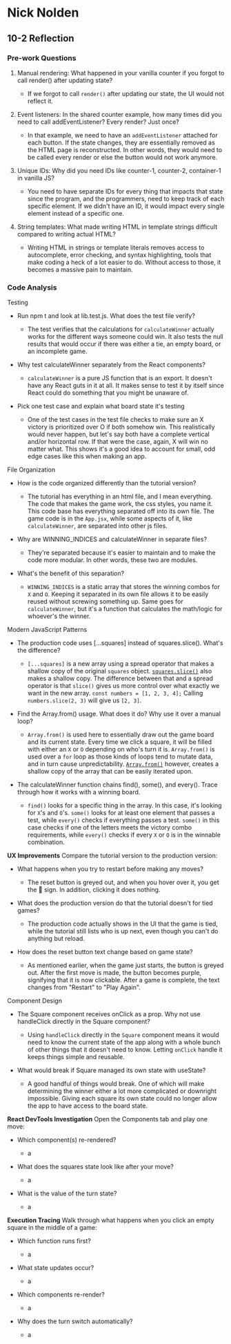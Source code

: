 # Nick Nolden

## 10-2 Reflection

### Pre-work Questions

1. Manual rendering: What happened in your vanilla counter if you forgot to call render() after updating state?

   - If we forgot to call `render()` after updating our state, the UI would not reflect it.

2. Event listeners: In the shared counter example, how many times did you need to call addEventListener? Every render? Just once?

   - In that example, we need to have an `addEventListener` attached for each button. If the state changes, they are essentially removed as the HTML page is reconstructed. In other words, they would need to be called every render or else the button would not work anymore.

3. Unique IDs: Why did you need IDs like counter-1, counter-2, container-1 in vanilla JS?

   - You need to have separate IDs for every thing that impacts that state since the program, and the programmers, need to keep track of each specific element. If we didn't have an ID, it would impact every single element instead of a specific one.

4. String templates: What made writing HTML in template strings difficult compared to writing actual HTML?

   - Writing HTML in strings or template literals removes access to autocomplete, error checking, and syntax highlighting, tools that make coding a heck of a lot easier to do. Without access to those, it becomes a massive pain to maintain.

### Code Analysis

Testing

- Run npm t and look at lib.test.js. What does the test file verify?

  - The test verifies that the calculations for `calculateWinner` actually works for the different ways someone could win. It also tests the null results that would occur if there was either a tie, an empty board, or an incomplete game.

- Why test calculateWinner separately from the React components?

  - `calculateWinner` is a pure JS function that is an export. It doesn't have any React guts in it at all. It makes sense to test it by itself since React could do something that you might be unaware of.

- Pick one test case and explain what board state it's testing

  - One of the test cases in the test file checks to make sure an X victory is prioritized over O if both somehow win. This realistically would never happen, but let's say both have a complete vertical and/or horizontal row. If that were the case, again, X will win no matter what. This shows it's a good idea to account for small, odd edge cases like this when making an app.

File Organization

- How is the code organized differently than the tutorial version?

  - The tutorial has everything in an html file, and I mean everything. The code that makes the game work, the css styles, you name it. This code base has everything separated off into its own file. The game code is in the `App.jsx`, while some aspects of it, like `calculateWinner`, are separated into other js files.

- Why are WINNING_INDICES and calculateWinner in separate files?

  - They're separated because it's easier to maintain and to make the code more modular. In other words, these two are modules.

- What's the benefit of this separation?

  - `WINNING_INDICES` is a static array that stores the winning combos for `X` and `O`. Keeping it separated in its own file allows it to be easily reused without screwing something up. Same goes for `calculateWinner`, but it's a function that calculates the math/logic for whoever's the winner.

Modern JavaScript Patterns

- The production code uses [...squares] instead of squares.slice(). What's the difference?

  - `[...squares]` is a new array using a spread operator that makes a shallow copy of the original `squares` object. [`squares.slice()`](https://developer.mozilla.org/en-US/docs/Web/JavaScript/Reference/Global_Objects/Array/slice) also makes a shallow copy. The difference between that and a spread operator is that `slice()` gives us more control over what exactly we want in the new array. `const numbers = [1, 2, 3, 4];` Calling `numbers.slice(2, 3)` will give us `[2, 3]`.

- Find the Array.from() usage. What does it do? Why use it over a manual loop?

  - `Array.from()` is used here to essentially draw out the game board and its current state. Every time we click a square, it will be filled with either an `X` or `O` depending on who's turn it is. `Array.from()` is used over a `for` loop as those kinds of loops tend to mutate data, and in turn cause unpredictability. [`Array.from()`](https://developer.mozilla.org/en-US/docs/Web/JavaScript/Reference/Global_Objects/Array/from) however, creates a shallow copy of the array that can be easily iterated upon.

- The calculateWinner function chains find(), some(), and every(). Trace through how it works with a winning board.

  - `find()` looks for a specific thing in the array. In this case, it's looking for `X`'s and `O`'s. `some()` looks for at least one element that passes a test, while `every()` checks if everything passes a test. `some()` in this case checks if one of the letters meets the victory combo requirements, while `every()` checks if every `X` or `O` is in the winnable combination.

**UX Improvements** Compare the tutorial version to the production version:

- What happens when you try to restart before making any moves?

  - The reset button is greyed out, and when you hover over it, you get the 🚫 sign. In addition, clicking it does nothing.

- What does the production version do that the tutorial doesn't for tied games?

  - The production code actually shows in the UI that the game is tied, while the tutorial still lists who is up next, even though you can't do anything but reload.

- How does the reset button text change based on game state?

  - As mentioned earlier, when the game just starts, the button is greyed out. After the first move is made, the button becomes purple, signifying that it is now clickable. After a game is complete, the text changes from "Restart" to "Play Again".

Component Design

- The Square component receives onClick as a prop. Why not use handleClick directly in the Square component?

  - Using `handleClick` directly in the `Square` component means it would need to know the current state of the app along with a whole bunch of other things that it doesn't need to know. Letting `onClick` handle it keeps things simple and reusable.

- What would break if Square managed its own state with useState?

  - A good handful of things would break. One of which will make determining the winner either a lot more complicated or downright impossible. Giving each square its own state could no longer allow the app to have access to the board state.

**React DevTools Investigation** Open the Components tab and play one move:

- Which component(s) re-rendered?

  - a

- What does the squares state look like after your move?

  - a

- What is the value of the turn state?

  - a

**Execution Tracing** Walk through what happens when you click an empty square in the middle of a game:

- Which function runs first?

  - a

- What state updates occur?

  - a

- Which components re-render?

  - a

- Why does the turn switch automatically?

  - a
